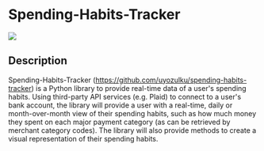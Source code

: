 # Spending-Habits-Tracker

[![](https://img.shields.io/badge/project-link-green)](https://github.com/uyozulku/spending-habits-tracker)

## Description

Spending-Habits-Tracker (<https://github.com/uyozulku/spending-habits-tracker>) is a Python library to provide real-time data of a user's spending habits. Using third-party API services (e.g. Plaid) to connect to a user's bank account, the library will provide a user with a real-time, daily or month-over-month view of their spending habits, such as how much money they spent on each major payment category (as can be retrieved by merchant category codes). The library will also provide methods to create a visual representation of their spending habits.
